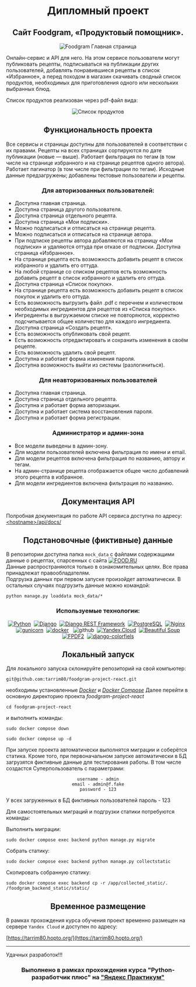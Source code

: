 <div align="center">

# Дипломный проект
## Сайт Foodgram, «Продуктовый помощник».
</div>
<div align="center">

![Foodgram Главная страница](backend\media\github\2023-07-15_22-20-21.png)
</div>
Онлайн-сервис и API для него. На этом сервисе пользователи могут публиковать рецепты, подписываться на публикации других пользователей, добавлять понравившиеся рецепты в список «Избранное», а перед походом в магазин скачивать сводный список продуктов, необходимых для приготовления одного или нескольких выбранных блюд.


Список продуктов реализован через pdf-файл вида:
<div align="center">

![Список продуктов](backend/media/github/shopping-list.svg)
</div>
<div align="center">

## Функциональность проекта
</div>

Все сервисы и страницы доступны для пользователей в соответствии с их правами. 
Рецепты на всех страницах сортируются по дате публикации (новые — выше).
Работает фильтрация по тегам (в том числе на странице избранного и на странице рецептов одного автора).
Работает пагинатор (в том числе при фильтрации по тегам).
Исходные данные предзагружены; добавлены тестовые пользователи и рецепты.

<div align="center">

### Для авторизованных пользователей:
</div>

- Доступна главная страница.
- Доступна страница другого пользователя.
- Доступна страница отдельного рецепта.
- Доступна страница «Мои подписки».
-  Можно подписаться и отписаться на странице рецепта.
- Можно подписаться и отписаться на странице автора.
- При подписке рецепты автора добавляются на страницу «Мои подписки» и удаляются оттуда при отказе от подписки.
Доступна страница «Избранное».
- На странице рецепта есть возможность добавить рецепт в список избранного и удалить его оттуда.
- На любой странице со списком рецептов есть возможность добавить рецепт в список избранного и удалить его оттуда.
- Доступна страница «Список покупок».
- На странице рецепта есть возможность добавить рецепт в список покупок и удалить его оттуда.
- Есть возможность выгрузить файл  .pdf с перечнем и количеством необходимых ингредиентов для рецептов из «Списка покупок».
- Ингредиенты в выгружаемом списке не повторяются, корректно подсчитывается общее количество для каждого ингредиента.
- Доступна страница «Создать рецепт».
- Есть возможность опубликовать свой рецепт.
- Есть возможность отредактировать и сохранить изменения в своём рецепте.
- Есть возможность удалить свой рецепт.
- Доступна и работает форма изменения пароля.
- Доступна возможность выйти из системы (разлогиниться).

<div align="center">

### Для неавторизованных пользователей

</div>

- Доступна главная страница.
- Доступна страница отдельного рецепта.
- Доступна и работает форма авторизации.
- Доступна и работает система восстановления пароля.
- Доступна и работает форма регистрации.


<div align="center">

### Администратор и админ-зона
</div>

- Все модели выведены в админ-зону.
- Для модели пользователей включена фильтрация по имени и email.
- Для модели рецептов включена фильтрация по названию, автору и тегам.
- На админ-странице рецепта отображается общее число добавлений этого рецепта в избранное.
- Для модели ингредиентов включена фильтрация по названию.

<div align="center">

## Документация API
</div>

Полробная документация по работе API сервиса доступна по адресу: [\<hostname\>/api/docs/](http://tarrim80.hopto.org/api/docs/)

<div align="center">

## Подстановочные (фиктивные) данные
</div>

В репозитории доступна папка ```mock_data``` с файлами содержащими данные о рецептах, спарсенных с сайта [![FOOD.RU](https://img.shields.io/badge/FOOD.RU-FFDE00?style=for-the-badge/)](https://food.ru/)  
Данные распространяются только в ознакомительных целях. Все права принадлежат правообладателям.  
Подгрузка данных при первом запуске произойдет автоматически. В остальных случаях подгрузить данные можно командой:

```
python manage.py loaddata mock_data/*
```
<div align="center">

### Используемые технологии:

[![Python](https://img.shields.io/badge/-Python-464646?style=flat-square&logo=Python&logoColor=FFFFFF)](https://www.python.org/)&nbsp;&nbsp;[![Django](https://img.shields.io/badge/-Django-464646?style=flat-square&logo=Django&logoColor=FFFFFF)](https://www.djangoproject.com/)&nbsp;&nbsp;[![Django REST Framework](https://img.shields.io/badge/-Django%20REST%20Framework-464646?style=flat-square&logo=Django%20REST%20Framework&logoColor=FFFFFF)](https://www.django-rest-framework.org/)&nbsp;&nbsp;[![PostgreSQL](https://img.shields.io/badge/-PostgreSQL-464646?style=flat-square&logo=PostgreSQL&logoColor=FFFFFF)](https://www.postgresql.org/)&nbsp;&nbsp;[![Nginx](https://img.shields.io/badge/-NGINX-464646?style=flat-square&logo=NGINX&logoColor=FFFFFF)](https://nginx.org/ru/)&nbsp;&nbsp;[![gunicorn](https://img.shields.io/badge/-gunicorn-464646?style=flat-square&logo=gunicorn&logoColor=FFFFFF)](https://gunicorn.org/)&nbsp;&nbsp;[![docker](https://img.shields.io/badge/-Docker-464646?style=flat-square&logo=docker&logoColor=FFFFFF)](https://www.docker.com/)&nbsp;&nbsp;
![github](https://img.shields.io/badge/github-464646?style=flat-square&logo=github&logoColor=FFFFFF)&nbsp;&nbsp;[![Yandex.Cloud](https://img.shields.io/badge/-Yandex.Cloud-464646?style=flat-square&logo=Yandex.Cloud&logoColor=FFFFFF)](https://cloud.yandex.ru/)&nbsp;&nbsp;[![Beautiful Soup](https://img.shields.io/badge/-Beautiful%20Soup-464646?style=flat-square&logo=Beautiful%20Soup)](https://www.crummy.com/software/BeautifulSoup/) [![FPDF2](https://img.shields.io/badge/-FPDF2-464646?style=flat-square&logo=FPDF2)](https://pyfpdf.github.io/fpdf2/)&nbsp;&nbsp;[![django-colorfiels](https://img.shields.io/badge/-django--colorfield-464646?style=flat-square&logo=django--colorfield)](https://github.com/fabiocaccamo/django-colorfield)



</div>
<div align="center">

## Локальный запуск  
</div>
Для локального запуска склонируйте репозиторий на свой компьютер:

```
git@github.com:tarrim80/foodgram-project-react.git
```

необходимы установленные [_Docker_](https://docs.docker.com/engine/install/)
и [_Docker Compose_](https://docs.docker.com/compose/install/)
Далее перейти в основную директорию проекта _foodgram-project-react_ 
```
cd foodgram-project-react
```
и выполнить команды:

```
sudo docker compose down
```
```
sudo docker compose up -d
```

При запуске проекта автоматически выполнятся миграции и соберётся статика. Кроме того, при первоначальном запуске автоматически в БД загрузятся фиктивные данные для тестирования работы. В том числе создастся Суперпользователь с параметрами:

<div align="center">

```
username - admin
email - admin@f.fake
password - 123
```
</div>

У всех загруженных в БД фиктивных пользователей пароль - 123

Для самостоятельных миграций и подгрузки статики потребуются команды:

Выполнить миграции:
```
sudo docker compose exec backend python manage.py migrate
```
Собрать статику:
```
sudo docker compose exec backend python manage.py collectstatic
```
Скопировать собранную статику:
```
sudo docker compose exec backend cp -r /app/collected_static/. /foodgram_backend_static/static/
```
<div align="center">

## Временное размещение
</div>

В рамках прохождения курса обучения проект временно размещен на сервере ```Yandex Cloud``` и доступен по адресу:

[https://tarrim80.hopto.org/](https://tarrim80.hopto.org/)

---


Удачных разработок!!!

<div align="center">

### Выполнено в рамках прохождения курса "Python-разработчик плюс" на ["Яндекс Практикум"](https://practicum.yandex.ru/)
</div>
